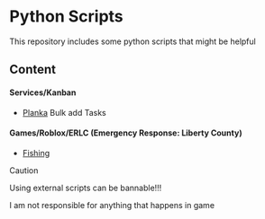 # Python Scripts
This repository includes some python scripts that might be helpful


## Content
#### Services/Kanban
- [Planka](/services/kanban/planka/planka.md)
Bulk add Tasks

#### Games/Roblox/ERLC (Emergency Response: Liberty County)
- [Fishing](/games/roblox/erlc/fishing.md)



> [!CAUTION]
> Using external scripts can be bannable!!!
> 
> I am not responsible for anything that happens in game
